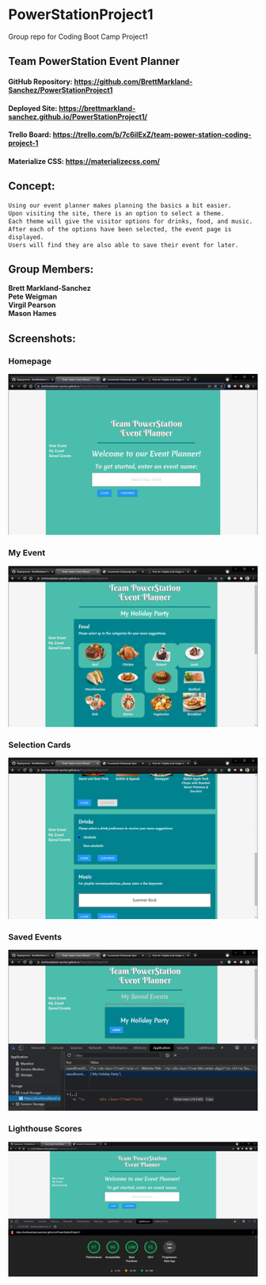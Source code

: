 # PowerStationProject1
Group repo for Coding Boot Camp Project1
## Team PowerStation Event Planner
#### GitHub Repository: https://github.com/BrettMarkland-Sanchez/PowerStationProject1
#### Deployed Site: https://brettmarkland-sanchez.github.io/PowerStationProject1/
#### Trello Board: https://trello.com/b/7c6ilExZ/team-power-station-coding-project-1
#### Materialize CSS: https://materializecss.com/
## Concept:
```
Using our event planner makes planning the basics a bit easier.
Upon visiting the site, there is an option to select a theme.
Each theme will give the visitor options for drinks, food, and music.
After each of the options have been selected, the event page is displayed.
Users will find they are also able to save their event for later.
```
## Group Members:
**Brett Markland-Sanchez**<br>
**Pete Weigman**<br>
**Virgil Pearson**<br>
**Mason Hames**<br>

## Screenshots:
### Homepage
![Homepage](./assets/images/Homepage.png)
### My Event
![My_Event](./assets/images/My_Event.png)
### Selection Cards
![Selection_Cards](./assets/images/Selection_Cards.png)
### Saved Events
![Saved_Events](./assets/images/Saved_Events.png)
### Lighthouse Scores
![Lighthouse_Scores](./assets/images/Lighthouse_Scores.png)
